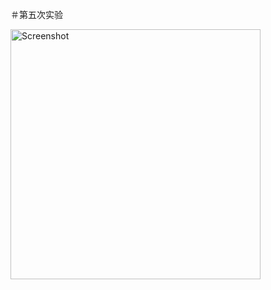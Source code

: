 ＃第五次实验


<img src="https://github.com/lintao2018/lab5/blob/master/images/1.png" height="400" alt="Screenshot"/>



